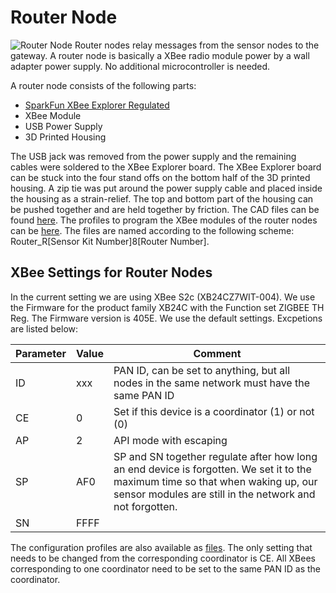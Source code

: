 # Router Node
![Router Node](Images/Router_node_with_open_housing_1.jpg)
Router nodes relay messages from the sensor nodes to the gateway. A router node is basically a XBee radio module power by a wall adapter power supply. No additional microcontroller is needed.

A router node consists of the following parts:
* [SparkFun XBee Explorer Regulated](https://www.sparkfun.com/products/11373)
* XBee Module
* USB Power Supply
* 3D Printed Housing

The USB jack was removed from the power supply and the remaining cables were soldered to the XBee Explorer board. The XBee Explorer board can be stuck into the four stand offs on the bottom half of the 3D printed housing. A zip tie was put around the power supply cable and placed inside the housing as a strain-relief. The top and bottom part of the housing can be pushed together and are held together by friction. The CAD files can be found [here](CAD/).
The profiles to program the XBee modules of the router nodes can be [here](Xbee_Profiles/). The files are named according to the following scheme: Router_R[Sensor Kit Number]8[Router Number].

## XBee Settings for Router Nodes
In the current setting we are using XBee S2c (XB24CZ7WIT-004). We use the Firmware for the product family XB24C with the Function set ZIGBEE TH Reg. The Firmware version is 405E.
We use the default settings. Excpetions are listed below:

|Parameter| Value	| Comment |
|----------|---------|-------|
|ID	       | xxx	    | PAN ID, can be set to anything, but all nodes in the same network must have the same PAN ID |
|CE	       | 0	      | Set if this device is a coordinator (1) or not (0) |
|AP	       | 2	      | API mode with escaping |
|SP	       | AF0     | SP and SN together regulate after how long an end device is forgotten. We set it to the maximum time so that when waking up, our sensor modules are still in the network and not forgotten.|
|SN	       |FFFF     |  |	

The configuration profiles are also available as [files](/Xbee_Profiles). The only setting that needs to be changed from the corresponding coordinator is CE. All XBees corresponding to one coordinator need to be set to the same PAN ID as the coordinator.

